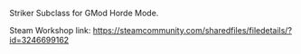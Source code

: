 Striker Subclass for GMod Horde Mode.

Steam Workshop link: https://steamcommunity.com/sharedfiles/filedetails/?id=3246699162
